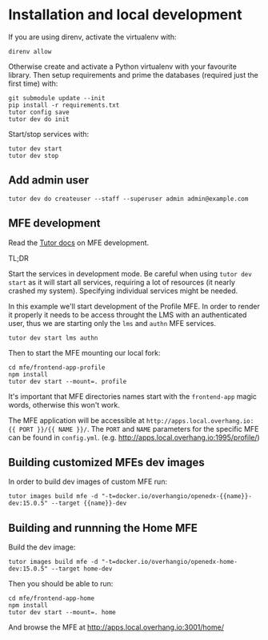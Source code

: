 # Installation and local development

If you are using direnv, activate the virtualenv with:

    direnv allow

Otherwise create and activate a Python virtualenv with your favourite library.
Then setup requirements and prime the databases (required just the first time)  with:

```
git submodule update --init
pip install -r requirements.txt
tutor config save
tutor dev do init
```

Start/stop services with:

```
tutor dev start
tutor dev stop
```

## Add admin user

```
tutor dev do createuser --staff --superuser admin admin@example.com
```

## MFE development

Read the [Tutor docs](https://github.com/overhangio/tutor-mfe#mfe-development) on MFE development.

TL;DR

Start the services in development mode. Be careful when using `tutor dev start` as it will start all services, requiring a lot of resources (it nearly crashed my system). Specifying individual services might be needed.

In this example we'll start development of the Profile MFE. In order to render it properly it needs to be access throught the LMS with an authenticated user, thus we are starting only the `lms` and `authn` MFE services.

```
tutor dev start lms authn
```

Then to start the MFE mounting our local fork:

```
cd mfe/frontend-app-profile
npm install
tutor dev start --mount=. profile
```

It's important that MFE directories names start with the `frontend-app` magic words, otherwise this won't work.

The MFE application will be accessible at `http://apps.local.overhang.io:{{ PORT }}/{{ NAME }}/`. The `PORT` and `NAME` parameters for the specific MFE can be found in `config.yml`.
(e.g. http://apps.local.overhang.io:1995/profile/)


## Building customized MFEs dev images

In order to build dev images of custom MFE run:

    tutor images build mfe -d "-t=docker.io/overhangio/openedx-{{name}}-dev:15.0.5" --target {{name}}-dev

## Building and runnning the Home MFE

Build the dev image:

    tutor images build mfe -d "-t=docker.io/overhangio/openedx-home-dev:15.0.5" --target home-dev

Then you should be able to run:

    cd mfe/frontend-app-home
    npm install
    tutor dev start --mount=. home

And browse the MFE at http://apps.local.overhang.io:3001/home/
